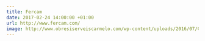 ```yaml
---
title: Fercam
date: 2017-02-24 14:00:00 +01:00
url: http://www.fercam.com/
image: http://www.obresiserveiscarmelo.com/wp-content/uploads/2016/07/Captura.png
---
```



